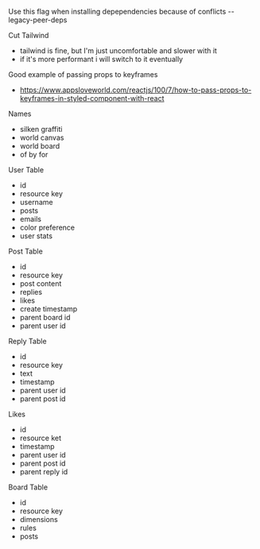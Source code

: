 Use this flag when installing depependencies because of conflicts
--legacy-peer-deps

Cut Tailwind
- tailwind is fine, but I'm just uncomfortable and slower with it
- if it's more performant i will switch to it eventually

Good example of passing props to keyframes
- https://www.appsloveworld.com/reactjs/100/7/how-to-pass-props-to-keyframes-in-styled-component-with-react


Names
- silken graffiti
- world canvas
- world board
- of by for



User Table
- id
- resource key
- username
- posts
- emails
- color preference
- user stats 

Post Table
- id
- resource key
- post content
- replies
- likes
- create timestamp
- parent board id
- parent user id

Reply Table
- id
- resource key
- text
- timestamp
- parent user id
- parent post id

Likes
- id
- resource ket
- timestamp
- parent user id
- parent post id
- parent reply id

Board Table
- id
- resource key
- dimensions
- rules 
- posts